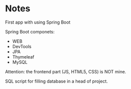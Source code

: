 # Notes
First app with using Spring Boot

Spring Boot componets:
 - WEB
 - DevTools
 - JPA
 - Thymeleaf
 - MySQL

Attention: the frontend part (JS, HTML5, CSS) is NOT mine.

SQL script for filling database in a head of project.
